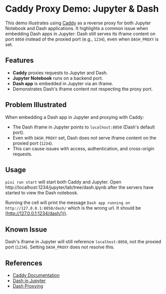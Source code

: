 # Caddy Proxy Demo: Jupyter & Dash

This demo illustrates using [Caddy](https://caddyserver.com/) as a reverse proxy for both Jupyter Notebook and Dash applications. It highlights a common issue when embedding Dash apps in Jupyter: Dash still serves its iframe content on port `8050` instead of the proxied port (e.g., `1234`), even when `DASH_PROXY` is set.

## Features

- **Caddy** proxies requests to Jupyter and Dash.
- **Jupyter Notebook** runs on a backend port.
- **Dash app** is embedded in Jupyter via an iframe.
- Demonstrates Dash's iframe content not respecting the proxy port.

## Problem Illustrated

When embedding a Dash app in Jupyter and proxying with Caddy:

- The Dash iframe in Jupyter points to `localhost:8050` (Dash's default port).
- Even with `DASH_PROXY` set, Dash does not serve iframe content on the proxied port (`1234`).
- This can cause issues with access, authentication, and cross-origin requests.

## Usage

`pixi run start` will start both Caddy and Jupyter. Open http://localhost:1234/jupyter/lab/tree/dash.ipynb after the servers have started to view the Dash notebook.

Running the cell will print the message `Dash app running on http://127.0.0.1:8050/dash/` which is the wrong url. It should be [http://127.0.0.1:1234/dash/]().

## Known Issue

Dash's iframe in Jupyter will still reference `localhost:8050`, not the proxied port (`1234`). Setting `DASH_PROXY` does not resolve this.

## References

- [Caddy Documentation](https://caddyserver.com/docs/)
- [Dash in Jupyter](https://dash.plotly.com/in-jupyter)
- [Dash Proxying](https://dash.plotly.com/deployment)
